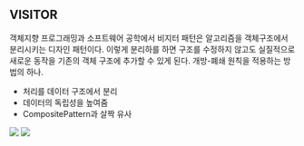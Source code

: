 ## VISITOR

객체지향 프로그래밍과 소프트웨어 공학에서 비지터 패턴은 알고리즘을 객체구조에서 분리시키는 디자인 패턴이다. 이렇게 분리하를 하면 구조를 수정하지 않고도 실질적으로 새로운 동작을 기존의 객체 구조에 추가할 수 있게 된다. 개방-폐쇄 원칙을 적용하는 방법의 하나.

- 처리를 데이터 구조에서 분리
- 데이터의 독립성을 높여줌
- CompositePattern과 살짝 유사
  
  
![](https://ws1.sinaimg.cn/large/006tKfTcgy1fmzw3hq0ufj30o80ectan.jpg)
![](https://ws4.sinaimg.cn/large/006tKfTcgy1fmzw3kizf7j315s0qgqa5.jpg)
